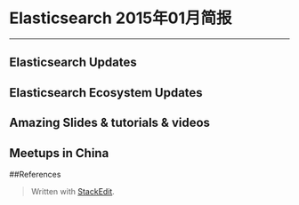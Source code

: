 # Elasticsearch 2015年01月简报

---

## Elasticsearch Updates

## Elasticsearch Ecosystem Updates


## Amazing Slides & tutorials & videos


## Meetups in China


##References


> Written with [StackEdit](https://stackedit.io/).